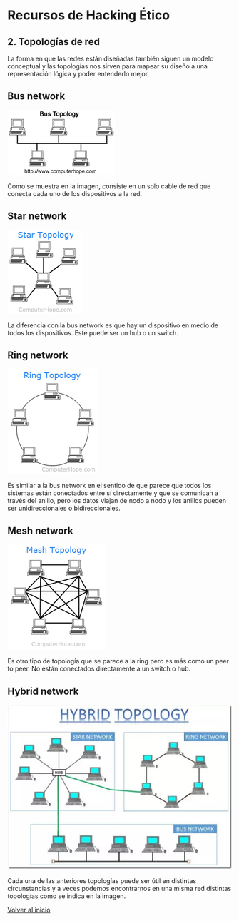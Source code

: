 # Recursos de Hacking Ético

## 2. Topologías de red

La forma en que las redes están diseñadas también siguen un modelo conceptual y las topologías nos sirven para mapear su diseño a una representación lógica y poder entenderlo mejor.

## Bus network

![bus network](./../../img/busnetwork.gif)

Como se muestra en la imagen, consiste en un solo cable de red que conecta cada uno de los dispositivos a la red.

## Star network

![star network](./../../img/starnetwork.gif)

La diferencia con la bus network es que hay un dispositivo en medio de todos los dispositivos. Este puede ser un hub o un switch.

## Ring network

![ring network](./../../img/ringnetwork.gif)

Es similar a la bus network en el sentido de que parece que todos los sistemas están conectados entre sí directamente y que se comunican a través del anillo, pero los datos viajan de nodo a nodo y los anillos pueden ser unidireccionales o bidireccionales.

## Mesh network

![mesh network](./../../img/meshnetwork.gif)

Es otro tipo de topología que se parece a la ring pero es más como un peer to peer. No están conectados directamente a un switch o hub.

## Hybrid network

![hybrid network](./../../img/hybridnetwork.jpeg)

Cada una de las anteriores topologías puede ser útil en distintas circunstancias y a veces podemos encontrarnos en una misma red distintas topologías como se indica en la imagen.

[Volver al inicio](./../../README.md)
